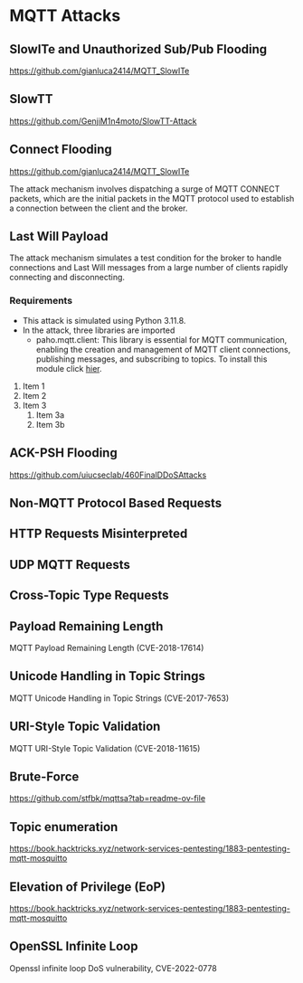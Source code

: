 # MQTT Attacks

## SlowITe and Unauthorized Sub/Pub Flooding
https://github.com/gianluca2414/MQTT_SlowITe

## SlowTT
https://github.com/GenjiM1n4moto/SlowTT-Attack

## Connect Flooding
https://github.com/gianluca2414/MQTT_SlowITe

The attack mechanism involves dispatching a surge of MQTT CONNECT packets, which are the initial packets in the MQTT protocol used to establish a connection between the client and the broker.

## Last Will Payload

The attack mechanism simulates a test condition for the broker to handle connections and Last Will messages from a large number of clients rapidly connecting and disconnecting. 

### Requirements
+ This attack is simulated using Python 3.11.8.
+ In the attack, three libraries are imported
    * paho.mqtt.client: This library is essential for MQTT communication, enabling the creation and management of MQTT client connections, publishing messages, and subscribing to topics.
To install this module click [hier](https://eclipse.dev/paho/index.php?page=clients/python/index.php).

1. Item 1
2. Item 2
3. Item 3
    1. Item 3a
    2. Item 3b

## ACK-PSH Flooding
https://github.com/uiucseclab/460FinalDDoSAttacks

## Non-MQTT Protocol Based Requests

## HTTP Requests Misinterpreted

## UDP MQTT Requests

## Cross-Topic Type Requests

## Payload Remaining Length
MQTT Payload Remaining Length (CVE-2018-17614)

## Unicode Handling in Topic Strings
MQTT Unicode Handling in Topic Strings (CVE-2017-7653)

## URI-Style Topic Validation
MQTT URI-Style Topic Validation (CVE-2018-11615)

## Brute-Force
https://github.com/stfbk/mqttsa?tab=readme-ov-file

## Topic enumeration
https://book.hacktricks.xyz/network-services-pentesting/1883-pentesting-mqtt-mosquitto

## Elevation of Privilege (EoP)
https://book.hacktricks.xyz/network-services-pentesting/1883-pentesting-mqtt-mosquitto

## OpenSSL Infinite Loop
Openssl infinite loop DoS vulnerability, CVE-2022-0778
